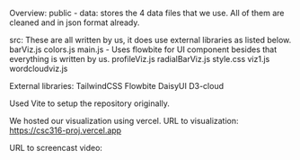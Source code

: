 Overview:
public - data: stores the 4 data files that we use. All of them are cleaned and in json format already. 

src: These are all written by us, it does use external libraries as listed below. 
barViz.js
colors.js
main.js - Uses flowbite for UI component besides that everything is written by us. 
profileViz.js
radialBarViz.js
style.css
viz1.js
wordcloudviz.js

External libraries:
TailwindCSS
Flowbite
DaisyUI
D3-cloud

Used Vite to setup the repository originally. 

We hosted our visualization using vercel. 
URL to visualization: https://csc316-proj.vercel.app

URL to screencast video: 
